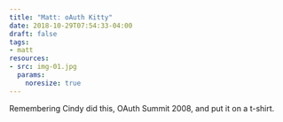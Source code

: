 ```yaml
---
title: "Matt: oAuth Kitty"
date: 2018-10-29T07:54:33-04:00
draft: false
tags:
- matt
resources:
- src: img-01.jpg
  params:
    noresize: true
---
```


Remembering Cindy did this, OAuth Summit 2008, and put it on a t-shirt.
